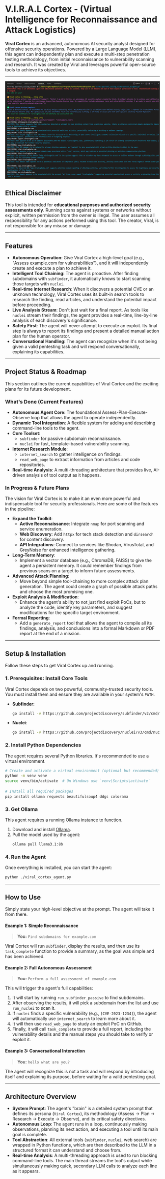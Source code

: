 # V.I.R.A.L Cortex - (Virtual Intelligence for Reconnaissance and Attack Logistics)

**Viral Cortex** is an advanced, autonomous AI security analyst designed for offensive security operations. Powered by a Large Language Model (LLM), this agent can independently plan and execute a multi-step penetration testing methodology, from initial reconnaissance to vulnerability scanning and research. It was created by Viral and leverages powerful open-source tools to achieve its objectives.

---

![Screenshot 1](assets/ss1.png)


## Ethical Disclaimer

This tool is intended for **educational purposes and authorized security assessments only**. Running scans against systems or networks without explicit, written permission from the owner is illegal. The user assumes all responsibility for any actions performed using this tool. The creator, Viral, is not responsible for any misuse or damage.

---

## Features

* **Autonomous Operation**: Give Viral Cortex a high-level goal (e.g., "Assess example.com for vulnerabilities"), and it will independently create and execute a plan to achieve it.
* **Intelligent Tool Chaining**: The agent is proactive. After finding subdomains with `subfinder`, it automatically knows to start scanning those targets with `nuclei`.
* **Real-time Internet Research**: When it discovers a potential CVE or an unknown technology, Viral Cortex uses its built-in search tools to research the finding, read articles, and understand the potential impact before proceeding.
* **Live Analysis Stream**: Don't just wait for a final report. As tools like `nuclei` stream their findings, the agent provides a real-time, line-by-line analysis of each discovery's significance.
* **Safety First**: The agent will never attempt to execute an exploit. Its final step is always to report its findings and present a detailed manual action plan for the human operator.
* **Conversational Handling**: The agent can recognize when it's not being given a valid pentesting task and will respond conversationally, explaining its capabilities.

---

## Project Status & Roadmap

This section outlines the current capabilities of Viral Cortex and the exciting plans for its future development.

### What's Done (Current Features)

* **Autonomous Agent Core**: The foundational Assess-Plan-Execute-Observe loop that allows the agent to operate independently.
* **Dynamic Tool Integration**: A flexible system for adding and describing command-line tools to the agent.
* **Core Toolset**:
    * `subfinder` for passive subdomain reconnaissance.
    * `nuclei` for fast, template-based vulnerability scanning.
* **Internet Research Module**:
    * `internet_search` to gather intelligence on findings.
    * `read_web_page` to extract information from articles and code repositories.
* **Real-time Analysis**: A multi-threading architecture that provides live, AI-driven analysis of tool output as it happens.

### In Progress & Future Plans

The vision for Viral Cortex is to make it an even more powerful and indispensable tool for security professionals. Here are some of the features in the pipeline:

* **Expand the Toolkit**:
    * **Active Reconnaissance**: Integrate `nmap` for port scanning and service enumeration.
    * **Web Discovery**: Add `httpx` for tech stack detection and `dirsearch` for content discovery.
    * **API Integrations**: Connect to services like Shodan, VirusTotal, and GreyNoise for enhanced intelligence gathering.
* **Long-Term Memory**:
    * Implement a vector database (e.g., ChromaDB, FAISS) to give the agent a persistent memory. It could remember findings from previous scans on a target to inform future assessments.
* **Advanced Attack Planning**:
    * Move beyond simple tool-chaining to more complex attack plan generation. The agent could create a graph of possible attack paths and choose the most promising one.
* **Exploit Analysis & Modification**:
    * Enhance the agent's ability to not just find exploit PoCs, but to analyze the code, identify key parameters, and suggest modifications for the specific target environment.
* **Formal Reporting**:
    * Add a `generate_report` tool that allows the agent to compile all its findings, analysis, and conclusions into a formal Markdown or PDF report at the end of a mission.

---

## Setup & Installation

Follow these steps to get Viral Cortex up and running.

### 1. Prerequisites: Install Core Tools

Viral Cortex depends on two powerful, community-trusted security tools. You must install them and ensure they are available in your system's `PATH`.

* **Subfinder**:
    ```bash
    go install -v https://github.com/projectdiscovery/subfinder/v2/cmd/subfinder@latest
    ```
* **Nuclei**:
    ```bash
    go install -v https://github.com/projectdiscovery/nuclei/v3/cmd/nuclei@latest
    ```

### 2. Install Python Dependencies

The agent requires several Python libraries. It's recommended to use a virtual environment.

```bash
# Create and activate a virtual environment (optional but recommended)
python -m venv venv
source venv/bin/activate  # On Windows use `venv\Scripts\activate`

# Install all required packages
pip install ollama requests beautifulsoup4 ddgs colorama
```

### 3. Get Ollama

This agent requires a running Ollama instance to function.

1.  Download and install [Ollama](https://ollama.com/).
2.  Pull the model used by the agent:
    ```bash
    ollama pull llama3.1:8b
    ```

### 4. Run the Agent

Once everything is installed, you can start the agent:

```bash
python ./viral_cortex_agent.py
```

---

## How to Use

Simply state your high-level objective at the prompt. The agent will take it from there.

#### Example 1: Simple Reconnaissance

> **You:** `Find subdomains for example.com`

Viral Cortex will run `subfinder`, display the results, and then use its `task_complete` function to provide a summary, as the goal was simple and has been achieved.

#### Example 2: Full Autonomous Assessment

> **You:** `Perform a full assessment of example.com`

This will trigger the agent's full capabilities:
1.  It will start by running `run_subfinder_passive` to find subdomains.
2.  After observing the results, it will pick a subdomain from the list and use `run_nuclei` to scan it.
3.  If `nuclei` finds a specific vulnerability (e.g., `[CVE-2023-1234]`), the agent will automatically use `internet_search` to learn more about it.
4.  It will then use `read_web_page` to study an exploit PoC on GitHub.
5.  Finally, it will call `task_complete` to provide a full report, including the vulnerability details and the manual steps you should take to verify or exploit it.

#### Example 3: Conversational Interaction

> **You:** `hello what are you?`

The agent will recognize this is not a task and will respond by introducing itself and explaining its purpose, before waiting for a valid pentesting goal.

---

## Architecture Overview

* **System Prompt**: The agent's "brain" is a detailed system prompt that defines its persona (`Viral Cortex`), its methodology (Assess -> Plan -> Research -> Execute -> Observe), and its critical safety directives.
* **Autonomous Loop**: The agent runs in a loop, continuously making observations, planning its next action, and executing a tool until its main goal is complete.
* **Tool Abstraction**: All external tools (`subfinder`, `nuclei`, web search) are wrapped in Python functions, which are then described to the LLM in a structured format it can understand and choose from.
* **Real-time Analysis**: A multi-threading approach is used to run blocking command-line tools. The main thread streams the tool's output while simultaneously making quick, secondary LLM calls to analyze each line as it appears.
